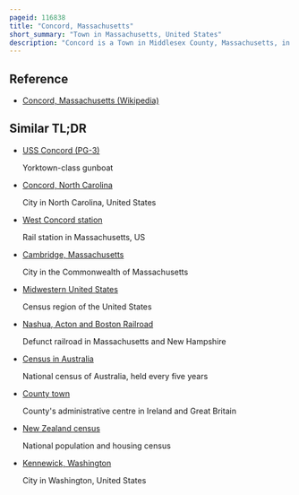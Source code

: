 ```yaml
---
pageid: 116838
title: "Concord, Massachusetts"
short_summary: "Town in Massachusetts, United States"
description: "Concord is a Town in Middlesex County, Massachusetts, in the United States. In the 2020 Census, the Town Population was 18,491. The united States census Bureau Considers concord Part of greater Boston. The Town Centre is located near the Junction of the Rivers Sudbury and Assabet to form the Concord River."
---
```


## Reference

- [Concord, Massachusetts (Wikipedia)](https://en.wikipedia.org/?curid=116838)

## Similar TL;DR

- [USS Concord (PG-3)](/tldr/en/uss-concord-pg-3)

  Yorktown-class gunboat

- [Concord, North Carolina](/tldr/en/concord-north-carolina)

  City in North Carolina, United States

- [West Concord station](/tldr/en/west-concord-station)

  Rail station in Massachusetts, US

- [Cambridge, Massachusetts](/tldr/en/cambridge-massachusetts)

  City in the Commonwealth of Massachusetts

- [Midwestern United States](/tldr/en/midwestern-united-states)

  Census region of the United States

- [Nashua, Acton and Boston Railroad](/tldr/en/nashua-acton-and-boston-railroad)

  Defunct railroad in Massachusetts and New Hampshire

- [Census in Australia](/tldr/en/census-in-australia)

  National census of Australia, held every five years

- [County town](/tldr/en/county-town)

  County's administrative centre in Ireland and Great Britain

- [New Zealand census](/tldr/en/new-zealand-census)

  National population and housing census

- [Kennewick, Washington](/tldr/en/kennewick-washington)

  City in Washington, United States
